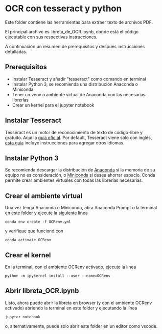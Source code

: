 # OCR con tesseract y python

Este folder contiene las herramientas para extraer texto de archivos PDF.

El principal archivo es libreta_de_OCR.ipynb, donde está el código ejecutable con sus respectivas instrucciones.

A continuación un resumen de prerequisitos y después instrucciones detalladas.

## Prerequisitos

- Instalar Tesseract y añadir "tesseract" como comando en terminal
- Instalar Python 3, se recomienda una distribución Anaconda o Miniconda
- Tener un venv o ambiente virtual de Anaconda con las necesarias librerías
- Crear un kernel para el jupyter notebook

## Instalar Tesseract

Tesseract es un motor de reconocimiento de texto de código-libre y gratuito. Aquí la [guía oficial](https://tesseract-ocr.github.io/tessdoc/Installation.html). Por default, Tesseract viene sólo con inglés, [esta guía](https://ocrmypdf.readthedocs.io/en/v12.0.2/languages.html) incluye instrucciones para agregar otros idiomas.

## Instalar Python 3

Se recomienda descargar la distribución de [Anaconda](https://docs.anaconda.com/free/anaconda/install/) si la memoria de su equipo no es consideración, o [Miniconda](https://docs.conda.io/projects/miniconda/en/latest/) si desea ahorrar espacio. Conda permite crear ambientes virtuales con todas las librerías necesarias.

## Crear el ambiente virtual

Una vez tenga Anaconda o Miniconda, abra Anaconda Prompt o la terminal en este folder y ejecute la siguiente línea
```
conda env create -f OCRenv.yml
```
y verifique que funcionó con
```
conda activate OCRenv
```

## Crear el kernel

En la terminal, con el ambiente OCRenv activado, ejecute la línea
```
python -m ipykernel install --user --name=OCRenv
```

## Abrir libreta_OCR.ipynb

Listo, ahora puede abrir la libreta en browser (y con el ambiente OCRenv activado) abriendo la terminal en este folder y ejecutando la línea
```
jupyter notebook
```
o, alternativamente, puede solo abrir este folder en un editor como vscode.